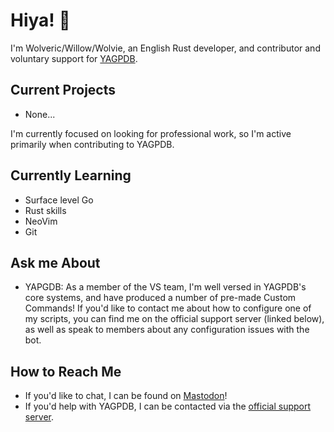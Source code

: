 # Hiya! 👋

I'm Wolveric/Willow/Wolvie, an English Rust developer, and contributor
and voluntary support for [YAGPDB](https://github.com/botlabs-gg/yagpdb).

## Current Projects

- None...

I'm currently focused on looking for professional work,
so I'm active primarily when contributing to YAGPDB.

## Currently Learning

- Surface level Go
- Rust skills
- NeoVim
- Git

## Ask me About

- YAPGDB: As a member of the VS team, I'm well versed in YAGPDB's core systems,
and have produced a number of pre-made Custom Commands!
If you'd like to contact me about how to configure one of my scripts,
you can find me on the official support server (linked below),
as well as speak to members about any configuration issues with the bot.

## How to Reach Me

- If you'd like to chat, I can be found on
<a rel="me" href="https://mastodonapp.uk/@WolvericCatkin">Mastodon</a>!
- If you'd help with YAGPDB, I can be contacted via the
[official support server](https://discord.gg/4udtcA5).

<!--
**Wolveric/Wolveric** is a ✨ _special_ ✨ repository because its `README.md` (this file) appears on your GitHub profile.

Here are some ideas to get you started:

- 🔭 I’m currently working on ...
- 🌱 I’m currently learning ...
- 👯 I’m looking to collaborate on ...
- 🤔 I’m looking for help with ...
- 💬 Ask me about ...
- 📫 How to reach me: ...
- 😄 Pronouns: ...
- ⚡ Fun fact: ...
-->
